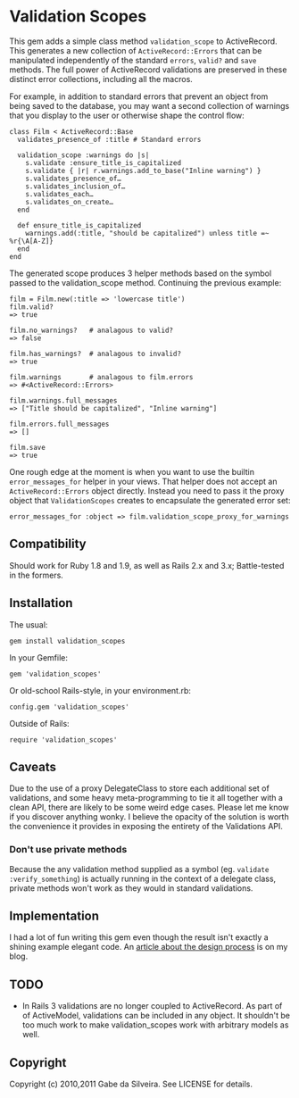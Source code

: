 # Validation Scopes

This gem adds a simple class method `validation_scope` to ActiveRecord.  This generates a new collection of
`ActiveRecord::Errors` that can be manipulated independently of the standard `errors`, `valid?` and `save` methods.  The
full power of ActiveRecord validations are preserved in these distinct error collections, including all the macros.

For example, in addition to standard errors that prevent an object from being saved to the database, you may want
a second collection of warnings that you display to the user or otherwise shape the control flow:

    class Film < ActiveRecord::Base
      validates_presence_of :title # Standard errors

      validation_scope :warnings do |s|
        s.validate :ensure_title_is_capitalized
        s.validate { |r| r.warnings.add_to_base("Inline warning") }
        s.validates_presence_of…
        s.validates_inclusion_of…
        s.validates_each…
        s.validates_on_create…
      end

      def ensure_title_is_capitalized
        warnings.add(:title, "should be capitalized") unless title =~ %r{\A[A-Z]}
      end
    end

The generated scope produces 3 helper methods based on the symbol passed to the validation_scope method.  Continuing the
previous example:

    film = Film.new(:title => 'lowercase title')
    film.valid?
    => true

    film.no_warnings?   # analagous to valid?
    => false

    film.has_warnings?  # analagous to invalid?
    => true

    film.warnings       # analagous to film.errors
    => #<ActiveRecord::Errors>

    film.warnings.full_messages
    => ["Title should be capitalized", "Inline warning"]

    film.errors.full_messages
    => []

    film.save
    => true

One rough edge at the moment is when you want to use the builtin `error_messages_for` helper in your views.  That helper
does not accept an `ActiveRecord::Errors` object directly.  Instead you need to pass it the proxy object that
`ValidationScopes` creates to encapsulate the generated error set:

    error_messages_for :object => film.validation_scope_proxy_for_warnings

## Compatibility

Should work for Ruby 1.8 and 1.9, as well as Rails 2.x and 3.x; Battle-tested in the formers.

## Installation

The usual:

    gem install validation_scopes

In your Gemfile:

    gem 'validation_scopes'

Or old-school Rails-style, in your environment.rb:

    config.gem 'validation_scopes'

Outside of Rails:

    require 'validation_scopes'


## Caveats

Due to the use of a proxy DelegateClass to store each additional set of validations, and some heavy meta-programming to
tie it all together with a clean API, there are likely to be some weird edge cases.  Please let me know if you discover
anything wonky.  I believe the opacity of the solution is worth the convenience it provides in exposing the entirety of
the Validations API.

### Don't use private methods

Because the any validation method supplied as a symbol (eg. `validate :verify_something`) is actually running in the
context of a delegate class, private methods won't work as they would in standard validations.


## Implementation

I had a lot of fun writing this gem even though the result isn't exactly a shining example elegant code.  An [article
about the design process](http://www.darwinweb.net/articles/80) is on my blog.


## TODO

* In Rails 3 validations are no longer coupled to ActiveRecord.  As part of of ActiveModel, validations can be included
  in any object.  It shouldn't be too much work to make validation_scopes work with arbitrary models as well.


## Copyright

Copyright (c) 2010,2011 Gabe da Silveira. See LICENSE for details.
